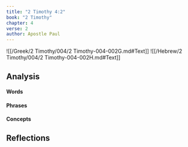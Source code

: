 ```yaml
---
title: "2 Timothy 4:2"
book: "2 Timothy"
chapter: 4
verse: 2
author: Apostle Paul
---
```

![[/Greek/2 Timothy/004/2 Timothy-004-002G.md#Text]]
![[/Hebrew/2 Timothy/004/2 Timothy-004-002H.md#Text]]

## Analysis

#### Words

#### Phrases

#### Concepts

## Reflections
